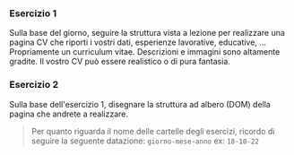 ### Esercizio 1

Sulla base del giorno, seguire la struttura vista a lezione per realizzare una pagina CV che riporti i vostri dati, esperienze lavorative, educative, ...
Propriamente un curriculum vitae. Descrizioni e immagini sono altamente gradite.
Il vostro CV può essere realistico o di pura fantasia.

### Esercizio 2

Sulla base dell'esercizio 1, disegnare la struttura ad albero (DOM) della pagina che andrete a realizzare.

> Per quanto riguarda il nome delle cartelle degli esercizi, ricordo di seguire la seguente datazione: `giorno-mese-anno` ex: `18-10-22`
